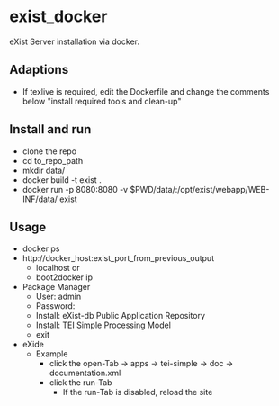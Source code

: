 # exist_docker
eXist Server installation via docker.

## Adaptions ##
* If texlive is required, edit the Dockerfile and change the comments below "install required tools and clean-up"

## Install and run ##
* clone the repo
* cd to_repo_path 
* mkdir data/
* docker build -t exist .
* docker run -p 8080:8080 -v $PWD/data/:/opt/exist/webapp/WEB-INF/data/  exist


## Usage ##
* docker ps
* http://docker_host:exist_port_from_previous_output
	* localhost or
	* boot2docker ip 
* Package Manager
	* User: admin
	* Password: 
	* Install: eXist-db Public Application Repository
	* Install: TEI Simple Processing Model
	* exit
* eXide
	* Example
		* click the open-Tab -> apps -> tei-simple -> doc -> documentation.xml
		* click the run-Tab 
			* If the run-Tab is disabled, reload the site
		
